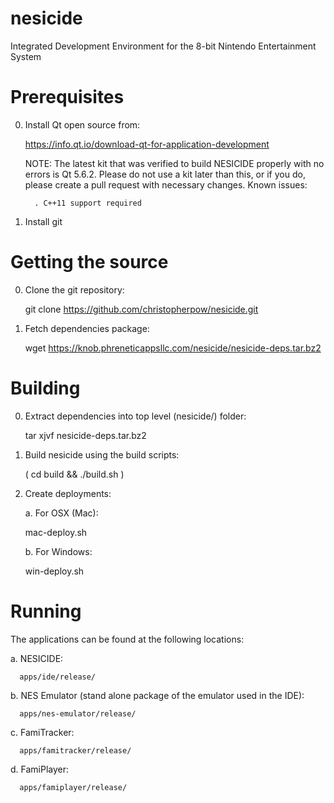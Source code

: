 nesicide
========

Integrated Development Environment for the 8-bit Nintendo Entertainment System

Prerequisites
=============
0. Install Qt open source from:

   https://info.qt.io/download-qt-for-application-development
   
   NOTE: The latest kit that was verified to build NESICIDE properly with no errors is Qt 5.6.2. Please do not 
         use a kit later than this, or if you do, please create a pull request with necessary changes. Known issues:
         
         . C++11 support required

1. Install git

Getting the source
==================
0. Clone the git repository:

   git clone https://github.com/christopherpow/nesicide.git

1. Fetch dependencies package:

   wget https://knob.phreneticappsllc.com/nesicide/nesicide-deps.tar.bz2

Building
========
0. Extract dependencies into top level (nesicide/) folder:

   tar xjvf nesicide-deps.tar.bz2

1. Build nesicide using the build scripts:

   ( cd build && ./build.sh )

2. Create deployments:

   a. For OSX (Mac):
      
      mac-deploy.sh

   b. For Windows:

      win-deploy.sh

Running
=======
The applications can be found at the following locations:

   a. NESICIDE:

      apps/ide/release/

   b. NES Emulator (stand alone package of the emulator used in the IDE):

      apps/nes-emulator/release/

   c. FamiTracker:

      apps/famitracker/release/

   d. FamiPlayer:

      apps/famiplayer/release/

